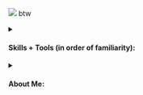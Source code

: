 ![](https://external-content.duckduckgo.com/iu/?u=https%3A%2F%2Fgweled.org%2Fimages%2Fdownload-archlinux.png&f=1&nofb=1&ipt=2ee34e2d9e1c745c4e7f1a7ac8744d76c6678410faa1c1a2b7fea9f7124381ab&ipo=images) btw

<details><summary><h4>Skills + Tools (in order of familiarity):</h4></summary>

![](https://skillicons.dev/icons?i=c,linux,raspberrypi,neovim,cpp,python,bash,arduino)
</details>
<details><summary><h4>About Me:</h4></summary>
I'm xZfed, a 15 year-old, self-taught embedded/systems software developer.

Coding almost every day for ~3-4 years.
</details>
